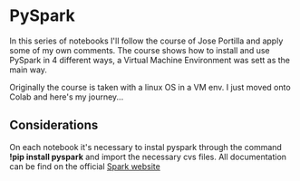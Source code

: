 # PySpark

In this series of notebooks I'll follow the course of Jose Portilla and apply some of my own comments.
The course shows how to install and use PySpark in 4 different ways, a Virtual Machine Environment was sett as the main way.

Originally the course is taken with a linux OS in a VM env. I just moved onto Colab and here's my journey...

## Considerations

On each notebook it's necessary to instal pyspark through the command **!pip install pyspark** and import the necessary cvs files.
All documentation can be find on the official [Spark website](https://spark.apache.org/docs/latest/ml-guide.html)
